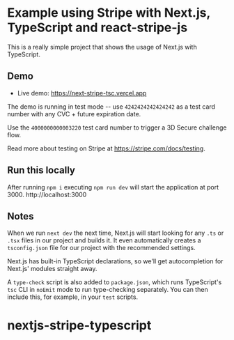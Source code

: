 # Example using Stripe with Next.js, TypeScript and react-stripe-js

This is a really simple project that shows the usage of Next.js with TypeScript.

## Demo

- Live demo: https://next-stripe-tsc.vercel.app

The demo is running in test mode -- use `4242424242424242` as a test card number with any CVC + future expiration date.

Use the `4000000000003220` test card number to trigger a 3D Secure challenge flow.

Read more about testing on Stripe at https://stripe.com/docs/testing.

## Run this locally

After running `npm i` executing
`npm run dev` will start the application at port 3000.
http://localhost:3000

## Notes

When we run `next dev` the next time, Next.js will start looking for any `.ts` or `.tsx` files in our project and builds it. It even automatically creates a `tsconfig.json` file for our project with the recommended settings.

Next.js has built-in TypeScript declarations, so we'll get autocompletion for Next.js' modules straight away.

A `type-check` script is also added to `package.json`, which runs TypeScript's `tsc` CLI in `noEmit` mode to run type-checking separately. You can then include this, for example, in your `test` scripts.

# nextjs-stripe-typescript
